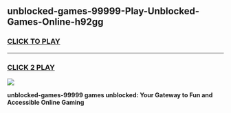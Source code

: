
## unblocked-games-99999-Play-Unblocked-Games-Online-h92gg
<h3>
<a href="https://premium76.site?title=unblocked-games-99999&ref=25A">CLICK TO PLAY</a></h3>
<hr>

<h3>
<a href="https://premium76.site?title=unblocked-games-99999&ref=25A">CLICK 2 PLAY</a>
  
</h3>

<a href="https://premium76.site?title=unblocked-games-99999&ref=25A"><img src="https://clearcache.store/games.png"></a>


**unblocked-games-99999 games unblocked: Your Gateway to Fun and Accessible Online Gaming**
